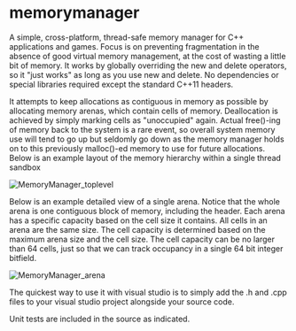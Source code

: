 # memorymanager
A simple, cross-platform, thread-safe memory manager for C++ applications and games. Focus is on preventing fragmentation in the absence of good virtual memory management, at the cost of wasting a little bit of memory. It works by globally overriding the new and delete operators, so it "just works" as long as you use new and delete. No dependencies or special libraries required except the standard C++11 headers.

It attempts to keep allocations as contiguous in memory as possible by allocating memory arenas, which contain cells of memory. Deallocation is achieved by simply marking cells as "unoccupied" again. Actual free()-ing of memory back to the system is a rare event, so overall system memory use will tend to go up but seldomly go down as the memory manager holds on to this previously malloc()-ed memory to use for future allocations. Below is an example layout of the memory hierarchy within a single thread sandbox

![MemoryManager_toplevel](https://user-images.githubusercontent.com/14068824/113484457-37903880-945d-11eb-985c-90c3fa4584df.png)

Below is an example detailed view of a single arena. Notice that the whole arena is one contiguous block of memory, including the header. Each arena has a specific capacity based on the cell size it contains. All cells in an arena are the same size. The cell capacity is determined based on the maximum arena size and the cell size. The cell capacity can be no larger than 64 cells, just so that we can track occupancy in a single 64 bit integer bitfield.

![MemoryManager_arena](https://user-images.githubusercontent.com/14068824/113484861-6ad3c700-945f-11eb-94d8-a7506e147a63.png)


The quickest way to use it with visual studio is to simply add the .h and .cpp files to your visual studio project alongside your source code.

Unit tests are included in the source as indicated.
